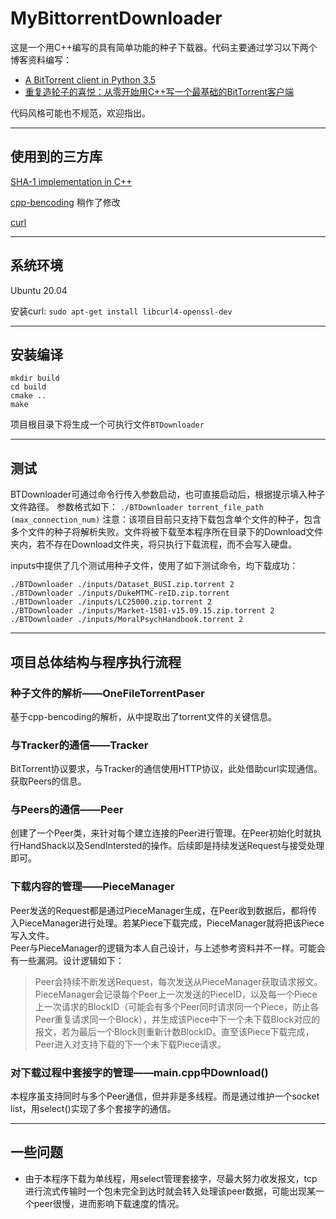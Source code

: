# MyBittorrentDownloader
这是一个用C++编写的具有简单功能的种子下载器。代码主要通过学习以下两个博客资料编写：
* [A BitTorrent client in Python 3.5](https://markuseliasson.se/article/bittorrent-in-python/)
* [重复造轮子的喜悦：从零开始用C++写一个最基础的BitTorrent客户端](https://zhuanlan.zhihu.com/p/386437665)


代码风格可能也不规范，欢迎指出。

***
## 使用到的三方库
[SHA-1 implementation in C++](https://github.com/vog/sha1)

[cpp-bencoding](https://github.com/s3rvac/cpp-bencoding)  稍作了修改

[curl](https://github.com/curl/curl)

***
## 系统环境
Ubuntu 20.04

安装curl: `sudo apt-get install libcurl4-openssl-dev`

***
## 安装编译

```
mkdir build
cd build
cmake ..
make
```
项目根目录下将生成一个可执行文件`BTDownloader`

***
## 测试
BTDownloader可通过命令行传入参数启动，也可直接启动后，根据提示填入种子文件路径。
参数格式如下：
`./BTDownloader torrent_file_path (max_connection_num)`
注意：该项目目前只支持下载包含单个文件的种子，包含多个文件的种子将解析失败。文件将被下载至本程序所在目录下的Download文件夹内，若不存在Download文件夹，将只执行下载流程，而不会写入硬盘。

inputs中提供了几个测试用种子文件，使用了如下测试命令，均下载成功：
```
./BTDownloader ./inputs/Dataset_BUSI.zip.torrent 2
./BTDownloader ./inputs/DukeMTMC-reID.zip.torrent
./BTDownloader ./inputs/LC25000.zip.torrent 2
./BTDownloader ./inputs/Market-1501-v15.09.15.zip.torrent 2
./BTDownloader ./inputs/MoralPsychHandbook.torrent 2
```

***
## 项目总体结构与程序执行流程
### 种子文件的解析——OneFileTorrentPaser
基于cpp-bencoding的解析，从中提取出了torrent文件的关键信息。
### 与Tracker的通信——Tracker
BitTorrent协议要求，与Tracker的通信使用HTTP协议，此处借助curl实现通信。获取Peers的信息。
### 与Peers的通信——Peer
创建了一个Peer类，来针对每个建立连接的Peer进行管理。在Peer初始化时就执行HandShack以及SendIntersted的操作。后续即是持续发送Request与接受处理即可。
### 下载内容的管理——PieceManager
Peer发送的Request都是通过PieceManager生成，在Peer收到数据后，都将传入PieceManager进行处理。若某Piece下载完成，PieceManager就将把该Piece写入文件。  
Peer与PieceManager的逻辑为本人自己设计，与上述参考资料并不一样。可能会有一些漏洞。设计逻辑如下：  
> Peer会持续不断发送Request，每次发送从PieceManager获取请求报文。  
> PieceManager会记录每个Peer上一次发送的PieceID，以及每一个Piece上一次请求的BlockID（可能会有多个Peer同时请求同一个Piece，防止各Peer重复请求同一个Block），并生成该Piece中下一个未下载Block对应的报文，若为最后一个Block则重新计数BlockID。直至该Piece下载完成，Peer进入对支持下载的下一个未下载Piece请求。
### 对下载过程中套接字的管理——main.cpp中Download()
本程序虽支持同时与多个Peer通信，但并非是多线程。而是通过维护一个socket list，用select()实现了多个套接字的通信。

***
## 一些问题
* 由于本程序下载为单线程，用select管理套接字，尽最大努力收发报文，tcp进行流式传输时一个包未完全到达时就会转入处理该peer数据，可能出现某一个peer很慢，进而影响下载速度的情况。

